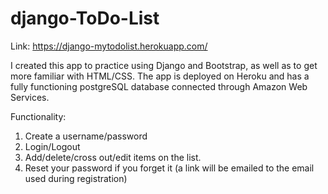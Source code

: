 # django-ToDo-List

Link: https://django-mytodolist.herokuapp.com/

I created this app to practice using Django and Bootstrap, as well as to get more familiar with HTML/CSS. The app is deployed on Heroku and has a fully functioning postgreSQL database connected through Amazon Web Services. 

Functionality:
1. Create a username/password
2. Login/Logout
3. Add/delete/cross out/edit items on the list.
4. Reset your password if you forget it (a link will be emailed to the email used during registration)
